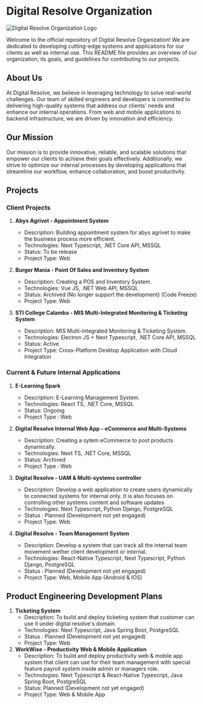 # Digital Resolve Organization

![Digital Resolve Organization Logo](https://firebasestorage.googleapis.com/v0/b/mdrv2-5ffb6.appspot.com/o/profiles%2Fdgr.png?alt=media&token=f42cd1ec-38a1-4bff-a0f9-eda0bf555f8b)

Welcome to the official repository of Digital Resolve Organization! We are dedicated to developing cutting-edge systems and applications for our clients as well as internal use. This README file provides an overview of our organization, its goals, and guidelines for contributing to our projects.

## About Us

At Digital Resolve, we believe in leveraging technology to solve real-world challenges. Our team of skilled engineers and developers is committed to delivering high-quality systems that address our clients' needs and enhance our internal operations. From web and mobile applications to backend infrastructure, we are driven by innovation and efficiency.

## Our Mission

Our mission is to provide innovative, reliable, and scalable solutions that empower our clients to achieve their goals effectively. Additionally, we strive to optimize our internal processes by developing applications that streamline our workflow, enhance collaboration, and boost productivity.

## Projects

### Client Projects

1. **Abys Agrivet - Appointment System**
   - Description: Building appointment system for abys agrivet to make the business process more efficient.
   - Technologies: Next Typescript, .NET Core API, MSSQL
   - Status: To be release
   - Project Type: Web

2. **Burger Mania - Point Of Sales and Inventory System**
   - Description: Creating a POS and Inventory System.
   - Technologies: Vue JS, .NET Web API, MSSQL
   - Status: Archived (No longer support the development) (Code Freeze)
   - Project Type: Web
3. **STI College Calamba - MIS Multi-Integrated Monitoring & Ticketing System**
   - Description: MIS Multi-Integrated Monitoring & Ticketing System.
   - Technologies: Electron JS + Next Typescript, .NET Core API, MSSQL
   - Status: Active
   - Project Type: Cross-Platform Desktop Application with Cloud Integration

### Current & Future Internal Applications

1. **E-Learning Spark**
   - Description: E-Learning Management System.
   - Technologies: React TS, .NET Core, MSSQL
   - Status: Ongoing
   - Project Type : Web
     
2. **Digital Resolve Internal Web App - eCommerce and Multi-Systems**
   - Description: Creating a sytem eCommerce to post products dynamically.
   - Technologies: Next TS, .NET Core, MSSQL
   - Status: Archived
   - Project Type : Web

3. **Digital Resolve - UAM & Multi-systems controller**
   - Description: Develop a web application to create users dynamically to connected systems for internal only. It is also focuses on controlling other systems content and software updates
   - Technologies: Next Typescript, Python Django, PostgreSQL
   - Status : Planned (Development not yet engaged)
   - Project Type: Web
4. **Digital Resolve - Team Management System**
   - Description: Develop a system that can track all the internal team movement wether client development or internal.
   - Technologies: React-Native Typescript, Next Typescript, Python Django, PostgreSQL
   - Status : Planned (Development not yet engaged)
   - Project Type: Web, Mobile App (Android & IOS)
  
## Product Engineering Development Plans

1. **Ticketing System**
   - Description: To build and deploy ticketing system that customer can use it under digital resolve's domain.
   - Technologies: Next Typescript, Java Spring Boot, PostgreSQL
   - Status : Planned (Development not yet engaged)
   - Project Type: Web
2. **WorkWise - Productivity Web & Mobile Application**
   - Description: To build and deploy productivity web & mobile app system that client can use for their team management with special feature payroll system inside admin or managers role.
   - Technologies: Next Typescript & React-Native Typescript, Java Spring Boot, PostgreSQL
   - Status: Planned (Development not yet engaged)
   - Project Type: Web & Mobile App
